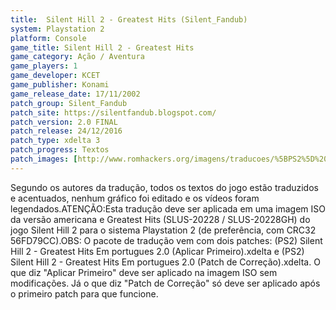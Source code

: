 ```yaml
---
title:  Silent Hill 2 - Greatest Hits (Silent_Fandub)
system: Playstation 2
platform: Console
game_title: Silent Hill 2 - Greatest Hits
game_category: Ação / Aventura
game_players: 1
game_developer: KCET
game_publisher: Konami
game_release_date: 17/11/2002
patch_group: Silent_Fandub
patch_site: https://silentfandub.blogspot.com/
patch_version: 2.0 FINAL
patch_release: 24/12/2016
patch_type: xdelta 3
patch_progress: Textos
patch_images: [http://www.romhackers.org/imagens/traducoes/%5BPS2%5D%20Silent%20Hill%202%20-%20Silent_Fandub%20-%201.jpg,http://www.romhackers.org/imagens/traducoes/%5BPS2%5D%20Silent%20Hill%202%20-%20Silent_Fandub%20-%202.jpg,http://www.romhackers.org/imagens/traducoes/%5BPS2%5D%20Silent%20Hill%202%20-%20Silent_Fandub%20-%203.jpg]
---
```

Segundo os autores da tradução, todos os textos do jogo estão traduzidos e acentuados, nenhum gráfico foi editado e os vídeos foram legendados.ATENÇÃO:Esta tradução deve ser aplicada em uma imagem ISO da versão americana e Greatest Hits (SLUS-20228 / SLUS-20228GH) do jogo Silent Hill 2 para o sistema Playstation 2 (de preferência, com CRC32 56FD79CC).OBS: O pacote de tradução vem com dois patches: (PS2) Silent Hill 2 - Greatest Hits Em portugues 2.0 (Aplicar Primeiro).xdelta e (PS2) Silent Hill 2 - Greatest Hits Em portugues 2.0 (Patch de Correção).xdelta. O que diz "Aplicar Primeiro" deve ser aplicado na imagem ISO sem modificações. Já o que diz "Patch de Correção" só deve ser aplicado após o primeiro patch para que funcione.
